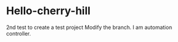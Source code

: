 # Hello-cherry-hill
2nd test to create a test project
Modify the branch.
I am automation controller.
